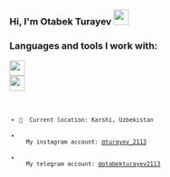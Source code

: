 ### Hi, I'm Otabek Turayev <img src="https://media.giphy.com/media/hvRJCLFzcasrR4ia7z/giphy.gif" width="27px">

### Languages and tools I work with:

<code><img src="[https://media.giphy.com/media/hvRJCLFzcasrR4ia7z/giphy.gif](https://seeklogo.com/images/H/html5-without-wordmark-black-white-logo-104D0855A4-seeklogo.com.png](https://seeklogo.com/images/H/html5-without-wordmark-black-white-logo-104D0855A4-seeklogo.com.png)" width="27px">
<code><img src="https://media.giphy.com/media/hvRJCLFzcasrR4ia7z/giphy.gif](https://seeklogo.com/images/H/html5-without-wordmark-black-white-logo-104D0855A4-seeklogo.com.png(https://img.freepik.com/free-icon/css-3_318-565874.jpg?w=2000))" width="27px">
- 📍&nbsp; Current location: Karshi, Uzbekistan
- <img src="https://upload.wikimedia.org/wikipedia/commons/thumb/5/58/Instagram-Icon.png/1200px-Instagram-Icon.png" width="15px"> &nbsp; My instagram account: [@turayev_2113](https://instagram.com/turayev_2113/)
- <img src="https://w7.pngwing.com/pngs/224/500/png-transparent-telegram-logo-computer-icons-others-miscellaneous-blue-angle.png" width="15px"> &nbsp; My telegram account: [@otabekturayev2113](https://telegram.me/otabekturayev2113/)
